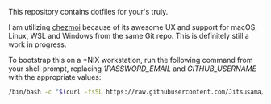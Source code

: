 This repository contains dotfiles for your's truly.

I am utilizing [chezmoi](https://www.chezmoi.io/) because of its awesome UX
and support for macOS, Linux, WSL and Windows from the same Git repo. This is
definitely still a work in progress.

To bootstrap this on a *NIX workstation, run the following command from your
shell prompt, replacing _1PASSWORD_EMAIL_ and _GITHUB_USERNAME_ with the
appropriate values:

```bash
/bin/bash -c "$(curl -fsSL https://raw.githubusercontent.com/Jitsusama/dotfiles/main/bootstrap.sh)" <1PASSWORD_EMAIL> <GITHUB_USERNAME>
```
